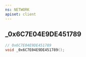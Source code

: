 ```yaml
---
ns: NETWORK
apiset: client
---
```

## _0x6C7E04E9DE451789

```c
// 0x6C7E04E9DE451789
void _0x6C7E04E9DE451789();
```